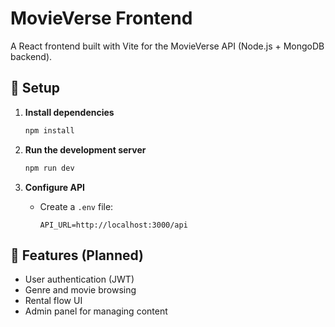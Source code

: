 # MovieVerse Frontend

A React frontend built with Vite for the MovieVerse API (Node.js + MongoDB backend).

## 🚀 Setup

1. **Install dependencies**

   ```bash
   npm install
   ```

2. **Run the development server**

   ```bash
   npm run dev
   ```

3. **Configure API**

   - Create a `.env` file:

     ```
     API_URL=http://localhost:3000/api
     ```

## 🔗 Features (Planned)

- User authentication (JWT)
- Genre and movie browsing
- Rental flow UI
- Admin panel for managing content
